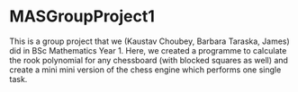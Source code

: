 # MASGroupProject1

This is a group project that we (Kaustav Choubey, Barbara Taraska, James) did in BSc Mathematics Year 1. Here, we created a programme to calculate the rook polynomial for any chessboard (with blocked squares as well) and create a mini mini version of the chess engine which performs one single task.
